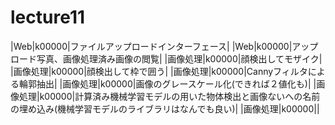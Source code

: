 # lecture11

|Web|k00000|ファイルアップロードインターフェース|
|Web|k00000|アップロード写真、画像処理済み画像の閲覧|
|画像処理|k00000|顔検出してモザイク|
|画像処理|k00000|顔検出して枠で囲う|
|画像処理|k00000|Cannyフィルタによる輪郭抽出|
|画像処理|k00000|画像のグレースケール化(できれば２値化も)|
|画像処理|k00000|計算済み機械学習モデルの用いた物体検出と画像ないへの名前の埋め込み(機械学習モデルのライブラリはなんでも良い)|
|画像処理|k00000||
